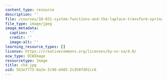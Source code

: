 ```yaml
---
content_type: resource
description: ''
file: /courses/18-031-system-functions-and-the-laplace-transform-spring-2019/5b3e77758a2e3c90d4852cd58fd01cc6_ch4.jpg
file_type: image/jpeg
image_metadata:
  caption: ''
  credit: ''
  image-alt: ''
learning_resource_types: []
license: https://creativecommons.org/licenses/by-nc-sa/4.0/
ocw_type: OCWImage
resourcetype: Image
title: ch4.jpg
uid: 5b3e7775-8a2e-3c90-d485-2cd58fd01cc6
---
```

